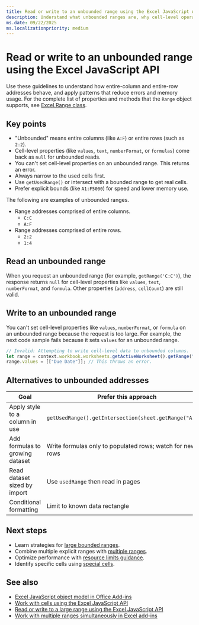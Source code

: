 ```yaml
---
title: Read or write to an unbounded range using the Excel JavaScript API
description: Understand what unbounded ranges are, why cell-level operations return null or fail, and how to safely work with entire rows or columns by narrowing scope.
ms.date: 09/22/2025
ms.localizationpriority: medium
---
```


# Read or write to an unbounded range using the Excel JavaScript API

Use these guidelines to understand how entire-column and entire-row addresses behave, and apply patterns that reduce errors and memory usage. For the complete list of properties and methods that the `Range` object supports, see [Excel.Range class](/javascript/api/excel/excel.range).

## Key points

- "Unbounded" means entire columns (like `A:F`) or entire rows (such as `2:2`).
- Cell-level properties (like `values`, `text`, `numberFormat`, or `formulas`) come back as `null` for unbounded reads.
- You can't set cell-level properties on an unbounded range. This returns an error.
- Always narrow to the used cells first.
- Use `getUsedRange()` or intersect with a bounded range to get real cells.
- Prefer explicit bounds (like `A1:F5000`) for speed and lower memory use.

The following are examples of unbounded ranges.

- Range addresses comprised of entire columns.
  - `C:C`
  - `A:F`
- Range addresses comprised of entire rows.
  - `2:2`
  - `1:4`

## Read an unbounded range

When you request an unbounded range (for example, `getRange('C:C')`), the response returns `null` for cell-level properties like `values`, `text`, `numberFormat`, and `formula`. Other properties (`address`, `cellCount`) are still valid.

## Write to an unbounded range

You can't set cell-level properties like `values`, `numberFormat`, or `formula` on an unbounded range because the request is too large. For example, the next code sample fails because it sets `values` for an unbounded range.

```js
// Invalid: Attempting to write cell-level data to unbounded columns.
let range = context.workbook.worksheets.getActiveWorksheet().getRange("A:B");
range.values = [["Due Date"]]; // This throws an error.
```

## Alternatives to unbounded addresses

| Goal | Prefer this approach | Why |
|------|----------------------|-----|
| Apply style to a column in use | `getUsedRange().getIntersection(sheet.getRange("A:A"))` | Avoid formatting unused cells |
| Add formulas to growing dataset | Write formulas only to populated rows; watch for new rows | Reduces recalculation work |
| Read dataset sized by import | Use `usedRange` then read in pages | Known size |
| Conditional formatting | Limit to known data rectangle | Better performance |

## Next steps

- Learn strategies for [large bounded ranges](excel-add-ins-ranges-large.md).
- Combine multiple explicit ranges with [multiple ranges](excel-add-ins-multiple-ranges.md).
- Optimize performance with [resource limits guidance](../concepts/resource-limits-and-performance-optimization.md#excel-add-ins).
- Identify specific cells using [special cells](excel-add-ins-ranges-special-cells.md).

## See also

- [Excel JavaScript object model in Office Add-ins](excel-add-ins-core-concepts.md)
- [Work with cells using the Excel JavaScript API](excel-add-ins-cells.md)
- [Read or write to a large range using the Excel JavaScript API](excel-add-ins-ranges-large.md)
- [Work with multiple ranges simultaneously in Excel add-ins](excel-add-ins-multiple-ranges.md)
